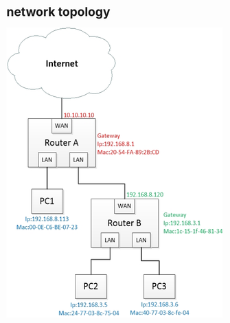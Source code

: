 # network topology

<img src="https://github.com/shi-hao/computer_network_prog/blob/master/8-network_topology/topology-1.jpg" width="546" height="675" />
